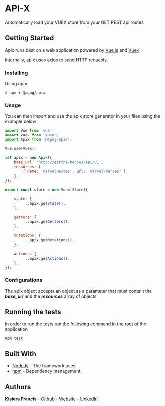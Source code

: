 # API-X

Automatically load your VUEX store from your GET REST api routes

## Getting Started

Apix runs best on a web application powered by [Vue js](https://vuejs.org/) and [Vuex](https://vuex.vuejs.org/)

Internally, apix uses [axios](https://github.com/axios/axios) to send HTTP requests.

### Installing

Using npm

```
$ npm i @agog/apix
```

### Usage

You can then import and use the apix store generator in your files using the example below

```javascript
import Vue from 'vue';
import Vuex from 'vuex';
import Apix from '@agog/apix';

Vue.use(Vuex);

let apix = new Apix({
    base_url: 'http://earths-heroes/api/v1',
    resources: [
        { name: 'marvelHeroes', url: 'marvel-heroes' }
    ],
});

export const store = new Vuex.Store({

    state: {
        ...apix.getState(),
    },

    getters: {
        ...apix.getGetters(),
    },

    mutations: {
        ...apix.getMutations(),
    },

    actions: {
        ...apix.getActions(),
    },
});
```

### Configurations
The apix object accepts an object as a parameter that must contain the ***base_url*** and the ***resources*** array of objects

## Running the tests

In order to run the tests run the following command in the root of the application

```
npm test
```

## Built With

* [NodeJs](https://nodejs.org/en/) - The framework used
* [npm](https://www.npmjs.com/) - Dependency management

## Authors

**Kisiara Francis** 
    - [Github](https://github.com/franciskisiara)
    - [Website](https://profiles.agog.co.ke/kisiara)
    - [LinkedIn](https://www.linkedin.com/in/francis-kisiara-289360ab/)
